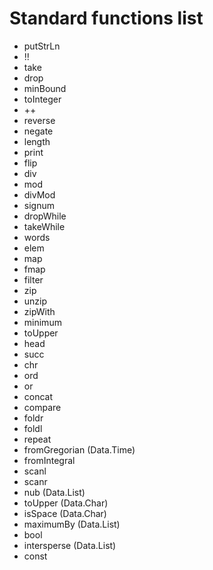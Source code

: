 # Standard functions list

* putStrLn
* !!
* take
* drop
* minBound
* toInteger
* ++
* reverse
* negate
* length
* print
* flip
* div
* mod
* divMod
* signum
* dropWhile
* takeWhile
* words
* elem
* map
* fmap
* filter
* zip
* unzip
* zipWith
* minimum
* toUpper
* head
* succ
* chr
* ord
* or
* concat
* compare
* foldr
* foldl
* repeat
* fromGregorian (Data.Time)
* fromIntegral
* scanl
* scanr
* nub (Data.List)
* toUpper (Data.Char)
* isSpace (Data.Char)
* maximumBy (Data.List)
* bool
* intersperse (Data.List)
* const
